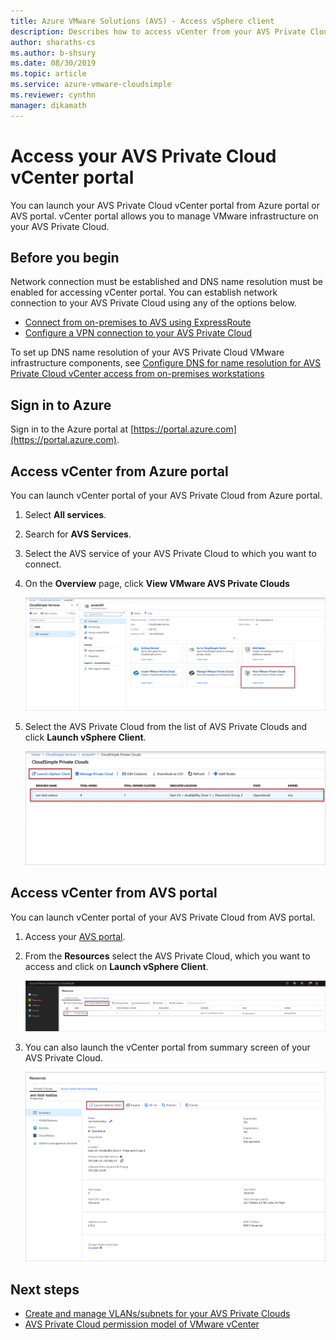 ```yaml
--- 
title: Azure VMware Solutions (AVS) - Access vSphere client
description: Describes how to access vCenter from your AVS Private Cloud.
author: sharaths-cs 
ms.author: b-shsury 
ms.date: 08/30/2019 
ms.topic: article 
ms.service: azure-vmware-cloudsimple 
ms.reviewer: cynthn 
manager: dikamath 
---
```


# Access your AVS Private Cloud vCenter portal

You can launch your AVS Private Cloud vCenter portal from Azure portal or AVS portal. vCenter portal allows you to manage VMware infrastructure on your AVS Private Cloud.

## Before you begin

Network connection must be established and DNS name resolution must be enabled for accessing vCenter portal. You can establish network connection to your AVS Private Cloud using any of the options below.

* [Connect from on-premises to AVS using ExpressRoute](on-premises-connection.md)
* [Configure a VPN connection to your AVS Private Cloud](set-up-vpn.md)

To set up DNS name resolution of your AVS Private Cloud VMware infrastructure components, see [Configure DNS for name resolution for AVS Private Cloud vCenter access from on-premises workstations](on-premises-dns-setup.md)

## Sign in to Azure

Sign in to the Azure portal at [https://portal.azure.com](https://portal.azure.com).

## Access vCenter from Azure portal

You can launch vCenter portal of your AVS Private Cloud from Azure portal.

1. Select **All services**.

2. Search for **AVS Services**.

3. Select the AVS service of your AVS Private Cloud to which you want to connect.

4. On the **Overview** page, click **View VMware AVS Private Clouds**

    ![AVS service overview](media/cloudsimple-service-overview.png)

5. Select the AVS Private Cloud from the list of AVS Private Clouds and click **Launch vSphere Client**.

    ![Launch vSphere Client](media/cloudsimple-service-launch-vsphere-client.png)

## Access vCenter from AVS portal

You can launch vCenter portal of your AVS Private Cloud from AVS portal.

1. Access your [AVS portal](access-cloudsimple-portal.md).

2. From the **Resources** select the AVS Private Cloud, which you want to access and click on **Launch vSphere Client**.

    ![Launch vSphere Client - Resources](media/cloudsimple-portal-resources-launch-vcenter.png)

3. You can also launch the vCenter portal from summary screen of your AVS Private Cloud.

    ![Launch vSphere Client - Summary](media/cloudsimple-resources-summary-launch-vcenter.png)

## Next steps

* [Create and manage VLANs/subnets for your AVS Private Clouds](create-vlan-subnet.md)
* [AVS Private Cloud permission model of VMware vCenter](learn-private-cloud-permissions.md)